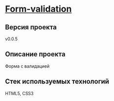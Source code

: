 # [Form-validation](https://irina-sass.github.io/form-validation/validation)

## Версия проекта

v0.0.5

## Описание проекта

Форма с валидацией

## Стек используемых технологий

HTML5, CSS3
